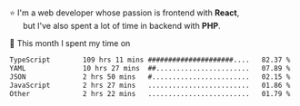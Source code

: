 ⭐ I'm a web developer whose passion is frontend with <b>React</b>,<br/>
&nbsp; &nbsp; &nbsp; but I've also spent a lot of time in backend with <b>PHP</b>.

📅 This month I spent my time on

<!--START_SECTION:waka-->

```txt
TypeScript        109 hrs 11 mins #####################....   82.37 %
YAML              10 hrs 27 mins  ##.......................   07.89 %
JSON              2 hrs 50 mins   #........................   02.15 %
JavaScript        2 hrs 27 mins   .........................   01.86 %
Other             2 hrs 22 mins   .........................   01.79 %
```

<!--END_SECTION:waka-->
